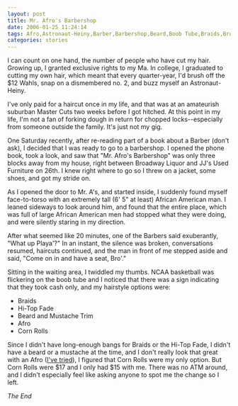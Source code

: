 ```yaml
---
layout: post
title: Mr. Afro's Barbershop
date: 2006-01-25 11:24:14
tags: Afro,Astronaut-Heiny,Barber,Barbershop,Beard,Boob Tube,Braids,Broadway Liquor,Buzz,College,Corn Rolls,Feature,Haircut,Hi-Top Fade,JJ's Used Furniture,Marriage,Master Cuts,Mustache,NCAA,Wahl
categories: stories
---
```


I can count on one hand, the number of people who have cut my hair. Growing
up, I granted exclusive rights to my Ma. In college, I graduated to cutting my
own hair, which meant that every quarter-year, I'd brush off the $12 Wahls,
snap on a dismembered no. 2, and buzz myself an Astronaut-Heiny.


I've only paid for a haircut once in my life, and that was at an amateurish
suburban Master Cuts two weeks before I got hitched. At this point in my life,
I'm not a fan of forking dough in return for chopped locks--especially from
someone outside the family. It's just not my gig.

One Saturday recently, after re-reading part of a book about a Barber (don't
ask), I decided that I was ready to go to a barbershop. I opened the phone
book, took a look, and saw that "Mr. Afro's Barbershop" was only three blocks
away from my house, right between Broadway Liquor and JJ's Used Furniture on
26th. I knew right where to go so I threw on a jacket, some shoes, and got my
stride on.

As I opened the door to Mr. A's, and started inside, I suddenly found myself
face-to-torso with an extremely tall (6' 5" at least) African American man. I
leaned sideways to look around him, and found that the entire place, which was
full of large African American men had stopped what they were doing, and were
silently staring in my direction.

After what seemed like 20 minutes, one of the Barbers said exuberantly, "What
up Playa'?" In an instant, the silence was broken, conversations resumed,
haircuts continued, and the man in front of me stepped aside and said, "Come
on in and have a seat, Bro'."

Sitting in the waiting area, I twiddled my thumbs. NCAA basketball was
flickering on the boob tube and I noticed that there was a sign indicating
that they took cash only, and my hairstyle options were:

  * Braids
  * Hi-Top Fade
  * Beard and Mustache Trim
  * Afro
  * Corn Rolls

Since I didn't have long-enough bangs for Braids or the Hi-Top Fade, I didn't
have a beard or a mustache at the time, and I don't really look that great
with an Afro ([I've tried](http://flickr.com/photos/markbenson/91687999/)), I
figured that Corn Rolls were my only option. But Corn Rolls were $17 and I
only had $15 with me. There was no ATM around, and I didn't especially feel
like asking anyone to spot me the change so I left.

_The End_



